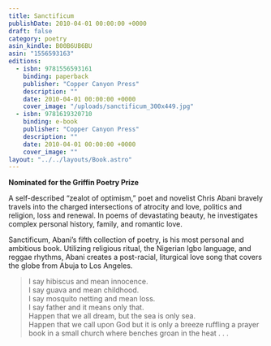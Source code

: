 ```yaml
---
title: Sanctificum
publishDate: 2010-04-01 00:00:00 +0000
draft: false
category: poetry
asin_kindle: B00B6UB6BU
asin: "1556593163"
editions:
  - isbn: 9781556593161
    binding: paperback
    publisher: "Copper Canyon Press"
    description: ""
    date: 2010-04-01 00:00:00 +0000
    cover_image: "/uploads/sanctificum_300x449.jpg"
  - isbn: 9781619320710
    binding: e-book
    publisher: "Copper Canyon Press"
    description: ""
    date: 2010-04-01 00:00:00 +0000
    cover_image: ""
layout: "../../layouts/Book.astro"
---
```


**Nominated for the Griffin Poetry Prize**

A self-described “zealot of optimism,” poet and novelist Chris Abani bravely travels into the charged intersections of atrocity and love, politics and religion, loss and renewal. In poems of devastating beauty, he investigates complex personal history, family, and romantic love.

Sanctificum, Abani’s fifth collection of poetry, is his most personal and ambitious book. Utilizing religious ritual, the Nigerian Igbo language, and reggae rhythms, Abani creates a post-racial, liturgical love song that covers the globe from Abuja to Los Angeles.

> I say hibiscus and mean innocence.  
> I say guava and mean childhood.  
> I say mosquito netting and mean loss.  
> I say father and it means only that.  
> Happen that we all dream, but the sea is only sea.  
> Happen that we call upon God but it is only a breeze ruffling a prayer book in a small church where benches groan in the heat . . .
